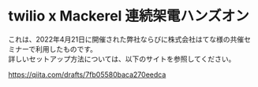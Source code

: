 # twilio x Mackerel 連続架電ハンズオン

これは、2022年4月21日に開催された弊社ならびに株式会社はてな様の共催セミナーで利用したものです。  
詳しいセットアップ方法については、以下のサイトを参照してください。

<https://qiita.com/drafts/7fb05580baca270eedca>
